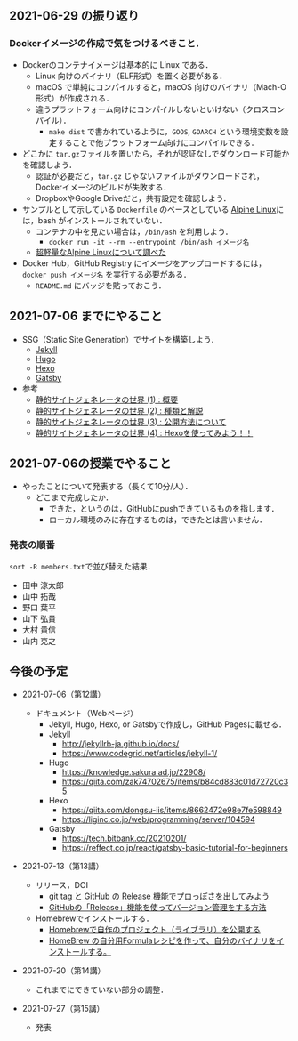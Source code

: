 ## 2021-06-29 の振り返り

### Dockerイメージの作成で気をつけるべきこと．

* Dockerのコンテナイメージは基本的に Linux である．
  * Linux 向けのバイナリ（ELF形式）を置く必要がある．
  * macOS で単純にコンパイルすると，macOS 向けのバイナリ（Mach-O形式）が作成される．
  * 違うプラットフォーム向けにコンパイルしないといけない（クロスコンパイル）．
    * `make dist` で書かれているように，`GOOS`, `GOARCH` という環境変数を設定することで他プラットフォーム向けにコンパイルできる．
* どこかに `tar.gz`ファイルを置いたら，それが認証なしでダウンロード可能かを確認しよう．
  * 認証が必要だと，`tar.gz` じゃないファイルがダウンロードされ，Dockerイメージのビルドが失敗する．
  * DropboxやGoogle Driveだと，共有設定を確認しよう．
* サンプルとして示している `Dockerfile` のベースとしている [Alpine Linux](https://alpinelinux.org)には，bash がインストールされていない．
  * コンテナの中を見たい場合は，`/bin/ash` を利用しよう．
    * `docker run -it --rm --entrypoint /bin/ash イメージ名`
  * [超軽量なAlpine Linuxについて調べた](https://qiita.com/ryuichi1208/items/6020cfabc92bd8153654)
* Docker Hub，GitHub Registry にイメージをアップロードするには，`docker push イメージ名` を実行する必要がある．
  * `README.md` にバッジを貼っておこう．

## 2021-07-06 までにやること

* SSG（Static Site Generation）でサイトを構築しよう．
  * [Jekyll](http://jekyllrb-ja.github.io)
  * [Hugo](https://gohugo.io)
  * [Hexo](https://hexo.io)
  * [Gatsby](https://www.gatsbyjs.com)
* 参考
  * [静的サイトジェネレータの世界 (1) : 概要](https://yoshinorin.net/2018/10/18/world-of-ssg/)
  * [静的サイトジェネレータの世界 (2) : 種類と解説](https://yoshinorin.net/2018/10/18/world-of-ssg2/)
  * [静的サイトジェネレータの世界 (3) : 公開方法について](https://yoshinorin.net/2018/10/18/world-of-ssg3/)
  * [静的サイトジェネレータの世界 (4) : Hexoを使ってみよう！！](https://yoshinorin.net/2018/10/19/world-of-ssg4-with-hexo/)

## 2021-07-06の授業でやること

* やったことについて発表する（長くて10分/人）．
  * どこまで完成したか．
    * できた，というのは，GitHubにpushできているものを指します．
    * ローカル環境のみに存在するものは，できたとは言いません．

### 発表の順番

`sort -R members.txt`で並び替えた結果．

* 田中 涼太郎
* 山中 拓哉
* 野口 葉平
* 山下 弘貴
* 大村 貴信
* 山内 克之

## 今後の予定

* 2021-07-06（第12講）
  * ドキュメント（Webページ）
    * Jekyll, Hugo, Hexo, or Gatsbyで作成し，GitHub Pagesに載せる．
    * Jekyll
      * http://jekyllrb-ja.github.io/docs/
      * https://www.codegrid.net/articles/jekyll-1/
    * Hugo
      * https://knowledge.sakura.ad.jp/22908/
      * https://qiita.com/zak74702675/items/b84cd883c01d72720c35
    * Hexo
      * https://qiita.com/dongsu-iis/items/8662472e98e7fe598849
      * https://liginc.co.jp/web/programming/server/104594
    * Gatsby
      * https://tech.bitbank.cc/20210201/
      * https://reffect.co.jp/react/gatsby-basic-tutorial-for-beginners

* 2021-07-13（第13講）
  * リリース，DOI
    * [git tag と GitHub の Release 機能でプロっぽさを出してみよう](https://qiita.com/tommy_aka_jps/items/5b39e4b27364c759aa53)
    * [GitHubの「Release」機能を使ってバージョン管理をする方法](https://vector-ium.com/github-release/)
  * Homebrewでインストールする．
    * [Homebrewで自作のプロジェクト（ライブラリ）を公開する](https://qiita.com/mountcedar/items/f10161d4e483aa8c1283)
    * [HomeBrew の自分用Formulaレシピを作って、自分のバイナリをインストールする。](https://takuya-1st.hatenablog.jp/entry/2016/11/29/115819)
* 2021-07-20（第14講）
  * これまでにできていない部分の調整．
* 2021-07-27（第15講）
  * 発表